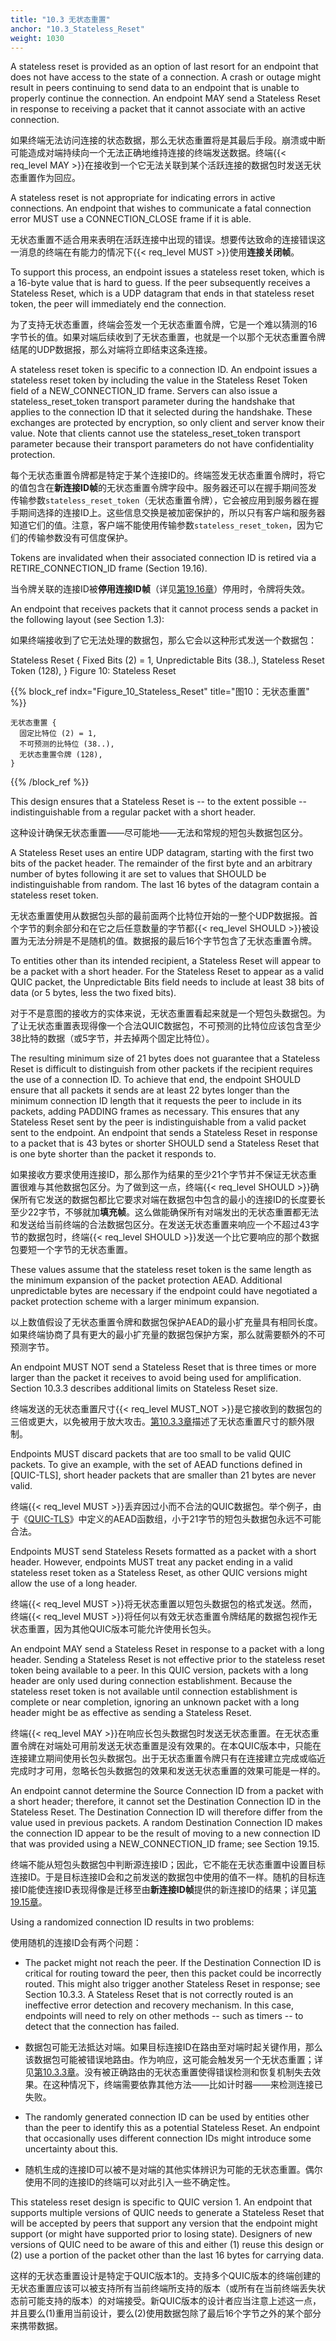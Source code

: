 ```yaml
---
title: "10.3 无状态重置"
anchor: "10.3_Stateless_Reset"
weight: 1030
---
```


A stateless reset is provided as an option of last resort for an endpoint that does not have access to the state of a connection. A crash or outage might result in peers continuing to send data to an endpoint that is unable to properly continue the connection. An endpoint MAY send a Stateless Reset in response to receiving a packet that it cannot associate with an active connection.

如果终端无法访问连接的状态数据，那么无状态重置将是其最后手段。崩溃或中断可能造成对端持续向一个无法正确地维持连接的终端发送数据。终端{{< req_level MAY >}}在接收到一个它无法关联到某个活跃连接的数据包时发送无状态重置作为回应。

A stateless reset is not appropriate for indicating errors in active connections. An endpoint that wishes to communicate a fatal connection error MUST use a CONNECTION_CLOSE frame if it is able.

无状态重置不适合用来表明在活跃连接中出现的错误。想要传达致命的连接错误这一消息的终端在有能力的情况下{{< req_level MUST >}}使用**连接关闭帧**。

To support this process, an endpoint issues a stateless reset token, which is a 16-byte value that is hard to guess. If the peer subsequently receives a Stateless Reset, which is a UDP datagram that ends in that stateless reset token, the peer will immediately end the connection.

为了支持无状态重置，终端会签发一个无状态重置令牌，它是一个难以猜测的16字节长的值。如果对端后续收到了无状态重置，也就是一个以那个无状态重置令牌结尾的UDP数据报，那么对端将立即结束这条连接。

A stateless reset token is specific to a connection ID. An endpoint issues a stateless reset token by including the value in the Stateless Reset Token field of a NEW_CONNECTION_ID frame. Servers can also issue a stateless_reset_token transport parameter during the handshake that applies to the connection ID that it selected during the handshake. These exchanges are protected by encryption, so only client and server know their value. Note that clients cannot use the stateless_reset_token transport parameter because their transport parameters do not have confidentiality protection.

每个无状态重置令牌都是特定于某个连接ID的。终端签发无状态重置令牌时，将它的值包含在**新连接ID帧**的无状态重置令牌字段中。服务器还可以在握手期间签发传输参数`stateless_reset_token`（无状态重置令牌），它会被应用到服务器在握手期间选择的连接ID上。这些信息交换是被加密保护的，所以只有客户端和服务器知道它们的值。注意，客户端不能使用传输参数`stateless_reset_token`，因为它们的传输参数没有可信度保护。

Tokens are invalidated when their associated connection ID is retired via a RETIRE_CONNECTION_ID frame (Section 19.16).

当令牌关联的连接ID被**停用连接ID帧**（详见[第19.16章]()）停用时，令牌将失效。

An endpoint that receives packets that it cannot process sends a packet in the following layout (see Section 1.3):

如果终端接收到了它无法处理的数据包，那么它会以这种形式发送一个数据包：

Stateless Reset {
Fixed Bits (2) = 1,
Unpredictable Bits (38..),
Stateless Reset Token (128),
}
Figure 10: Stateless Reset

{{% block_ref
indx="Figure_10_Stateless_Reset"
title="图10：无状态重置" %}}

```
无状态重置 {
  固定比特位 (2) = 1,
  不可预测的比特位 (38..),
  无状态重置令牌 (128),
}
```

{{% /block_ref %}}

This design ensures that a Stateless Reset is -- to the extent possible -- indistinguishable from a regular packet with a short header.

这种设计确保无状态重置——尽可能地——无法和常规的短包头数据包区分。

A Stateless Reset uses an entire UDP datagram, starting with the first two bits of the packet header. The remainder of the first byte and an arbitrary number of bytes following it are set to values that SHOULD be indistinguishable from random. The last 16 bytes of the datagram contain a stateless reset token.

无状态重置使用从数据包头部的最前面两个比特位开始的一整个UDP数据报。首个字节的剩余部分和在它之后任意数量的字节都{{< req_level SHOULD >}}被设置为无法分辨是不是随机的值。数据报的最后16个字节包含了无状态重置令牌。

To entities other than its intended recipient, a Stateless Reset will appear to be a packet with a short header. For the Stateless Reset to appear as a valid QUIC packet, the Unpredictable Bits field needs to include at least 38 bits of data (or 5 bytes, less the two fixed bits).

对于不是意图的接收方的实体来说，无状态重置看起来就是一个短包头数据包。为了让无状态重置表现得像一个合法QUIC数据包，不可预测的比特位应该包含至少38比特的数据（或5字节，并去掉两个固定比特位）。

The resulting minimum size of 21 bytes does not guarantee that a Stateless Reset is difficult to distinguish from other packets if the recipient requires the use of a connection ID. To achieve that end, the endpoint SHOULD ensure that all packets it sends are at least 22 bytes longer than the minimum connection ID length that it requests the peer to include in its packets, adding PADDING frames as necessary. This ensures that any Stateless Reset sent by the peer is indistinguishable from a valid packet sent to the endpoint. An endpoint that sends a Stateless Reset in response to a packet that is 43 bytes or shorter SHOULD send a Stateless Reset that is one byte shorter than the packet it responds to.

如果接收方要求使用连接ID，那么那作为结果的至少21个字节并不保证无状态重置很难与其他数据包区分。为了做到这一点，终端{{< req_level SHOULD >}}确保所有它发送的数据包都比它要求对端在数据包中包含的最小的连接ID的长度要长至少22字节，不够就加**填充帧**。这么做能确保所有对端发出的无状态重置都无法和发送给当前终端的合法数据包区分。在发送无状态重置来响应一个不超过43字节的数据包时，终端{{< req_level SHOULD >}}发送一个比它要响应的那个数据包要短一个字节的无状态重置。

These values assume that the stateless reset token is the same length as the minimum expansion of the packet protection AEAD. Additional unpredictable bytes are necessary if the endpoint could have negotiated a packet protection scheme with a larger minimum expansion.

以上数值假设了无状态重置令牌和数据包保护AEAD的最小扩充量具有相同长度。如果终端协商了具有更大的最小扩充量的数据包保护方案，那么就需要额外的不可预测字节。

An endpoint MUST NOT send a Stateless Reset that is three times or more larger than the packet it receives to avoid being used for amplification. Section 10.3.3 describes additional limits on Stateless Reset size.

终端发送的无状态重置尺寸{{< req_level MUST_NOT >}}是它接收到的数据包的三倍或更大，以免被用于放大攻击。[第10.3.3章]()描述了无状态重置尺寸的额外限制。

Endpoints MUST discard packets that are too small to be valid QUIC packets. To give an example, with the set of AEAD functions defined in [QUIC-TLS], short header packets that are smaller than 21 bytes are never valid.

终端{{< req_level MUST >}}丢弃因过小而不合法的QUIC数据包。举个例子，由于《[QUIC-TLS]()》中定义的AEAD函数组，小于21字节的短包头数据包永远不可能合法。

Endpoints MUST send Stateless Resets formatted as a packet with a short header. However, endpoints MUST treat any packet ending in a valid stateless reset token as a Stateless Reset, as other QUIC versions might allow the use of a long header.

终端{{< req_level MUST >}}将无状态重置以短包头数据包的格式发送。然而，终端{{< req_level MUST >}}将任何以有效无状态重置令牌结尾的数据包视作无状态重置，因为其他QUIC版本可能允许使用长包头。

An endpoint MAY send a Stateless Reset in response to a packet with a long header. Sending a Stateless Reset is not effective prior to the stateless reset token being available to a peer. In this QUIC version, packets with a long header are only used during connection establishment. Because the stateless reset token is not available until connection establishment is complete or near completion, ignoring an unknown packet with a long header might be as effective as sending a Stateless Reset.

终端{{< req_level MAY >}}在响应长包头数据包时发送无状态重置。在无状态重置令牌在对端处可用前发送无状态重置是没有效果的。在本QUIC版本中，只能在连接建立期间使用长包头数据包。出于无状态重置令牌只有在连接建立完成或临近完成时才可用，忽略长包头数据包的效果和发送无状态重置的效果可能是一样的。

An endpoint cannot determine the Source Connection ID from a packet with a short header; therefore, it cannot set the Destination Connection ID in the Stateless Reset. The Destination Connection ID will therefore differ from the value used in previous packets. A random Destination Connection ID makes the connection ID appear to be the result of moving to a new connection ID that was provided using a NEW_CONNECTION_ID frame; see Section 19.15.

终端不能从短包头数据包中判断源连接ID；因此，它不能在无状态重置中设置目标连接ID。于是目标连接ID会和之前发送的数据包中使用的值不一样。随机的目标连接ID能使连接ID表现得像是迁移至由**新连接ID帧**提供的新连接ID的结果；详见[第19.15章]()。

Using a randomized connection ID results in two problems:

使用随机的连接ID会有两个问题：

* The packet might not reach the peer. If the Destination Connection ID is critical for routing toward the peer, then this packet could be incorrectly routed. This might also trigger another Stateless Reset in response; see Section 10.3.3. A Stateless Reset that is not correctly routed is an ineffective error detection and recovery mechanism. In this case, endpoints will need to rely on other methods -- such as timers -- to detect that the connection has failed. 

* 数据包可能无法抵达对端。如果目标连接ID在路由至对端时起关键作用，那么该数据包可能被错误地路由。作为响应，这可能会触发另一个无状态重置；详见[第10.3.3章]()。没有被正确路由的无状态重置使得错误检测和恢复机制失去效果。在这种情况下，终端需要依靠其他方法——比如计时器——来检测连接已失败。

* The randomly generated connection ID can be used by entities other than the peer to identify this as a potential Stateless Reset. An endpoint that occasionally uses different connection IDs might introduce some uncertainty about this.

* 随机生成的连接ID可以被不是对端的其他实体辨识为可能的无状态重置。偶尔使用不同的连接ID的终端可以对此引入一些不确定性。

This stateless reset design is specific to QUIC version 1. An endpoint that supports multiple versions of QUIC needs to generate a Stateless Reset that will be accepted by peers that support any version that the endpoint might support (or might have supported prior to losing state). Designers of new versions of QUIC need to be aware of this and either (1) reuse this design or (2) use a portion of the packet other than the last 16 bytes for carrying data.

这样的无状态重置设计是特定于QUIC版本1的。支持多个QUIC版本的终端创建的无状态重置应该可以被支持所有当前终端所支持的版本（或所有在当前终端丢失状态前可能支持的版本）的对端接受。新QUIC版本的设计者应当注意上述这一点，并且要么(1)重用当前设计，要么(2)使用数据包除了最后16个字节之外的某个部分来携带数据。
